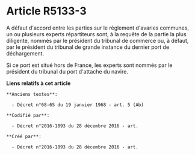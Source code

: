# Article R5133-3

A défaut d'accord entre les parties sur le règlement d'avaries communes, un ou plusieurs experts répartiteurs sont, à la
requête de la partie la plus diligente, nommés par le président du tribunal de commerce ou, à défaut, par le président du
tribunal de grande instance du dernier port de déchargement.

Si ce port est situé hors de France, les experts sont nommés par le président du tribunal du port d'attache du navire.

**Liens relatifs à cet article**

	**Anciens textes**:

	  - Décret n°68-65 du 19 janvier 1968 - art. 5 (Ab)

	**Codifié par**:

	  - Décret n°2016-1893 du 28 décembre 2016 - art.

	**Créé par**:

	  - Décret n°2016-1893 du 28 décembre 2016 - art.
